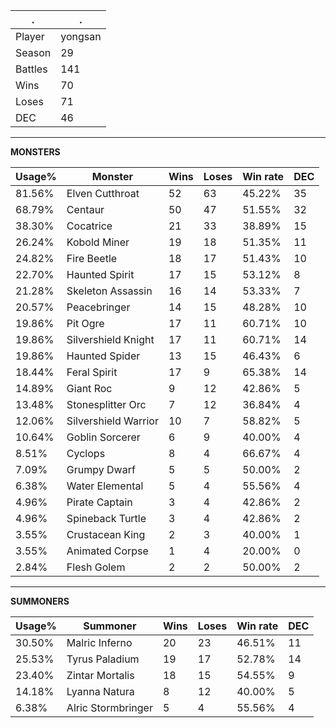 .|.
|-|-
Player|yongsan
Season|29
Battles|141
Wins|70
Loses|71
DEC|46

---
**MONSTERS**

Usage%|Monster|Wins|Loses|Win rate|DEC|
-|-|-|-|-|-|
81.56%|Elven Cutthroat|52|63|45.22%|35|
68.79%|Centaur|50|47|51.55%|32|
38.30%|Cocatrice|21|33|38.89%|15|
26.24%|Kobold Miner|19|18|51.35%|11|
24.82%|Fire Beetle|18|17|51.43%|10|
22.70%|Haunted Spirit|17|15|53.12%|8|
21.28%|Skeleton Assassin|16|14|53.33%|7|
20.57%|Peacebringer|14|15|48.28%|10|
19.86%|Pit Ogre|17|11|60.71%|10|
19.86%|Silvershield Knight|17|11|60.71%|14|
19.86%|Haunted Spider|13|15|46.43%|6|
18.44%|Feral Spirit|17|9|65.38%|14|
14.89%|Giant Roc|9|12|42.86%|5|
13.48%|Stonesplitter Orc|7|12|36.84%|4|
12.06%|Silvershield Warrior|10|7|58.82%|5|
10.64%|Goblin Sorcerer|6|9|40.00%|4|
8.51%|Cyclops|8|4|66.67%|4|
7.09%|Grumpy Dwarf|5|5|50.00%|2|
6.38%|Water Elemental|5|4|55.56%|4|
4.96%|Pirate Captain|3|4|42.86%|2|
4.96%|Spineback Turtle|3|4|42.86%|2|
3.55%|Crustacean King|2|3|40.00%|1|
3.55%|Animated Corpse|1|4|20.00%|0|
2.84%|Flesh Golem|2|2|50.00%|2|

---
**SUMMONERS**

Usage%|Summoner|Wins|Loses|Win rate|DEC|
-|-|-|-|-|-|
30.50%|Malric Inferno|20|23|46.51%|11|
25.53%|Tyrus Paladium|19|17|52.78%|14|
23.40%|Zintar Mortalis|18|15|54.55%|9|
14.18%|Lyanna Natura|8|12|40.00%|5|
6.38%|Alric Stormbringer|5|4|55.56%|4|
